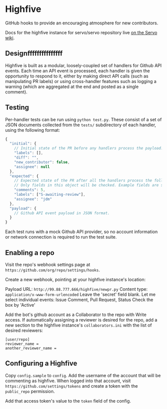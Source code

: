 Highfive
========

GitHub hooks to provide an encouraging atmosphere for new contributors.

Docs for the highfive instance for servo/servo repository live [on the Servo
wiki](https://github.com/servo/servo/wiki/Highfive).

## Designfffffffffffffff

Highfive is built as a modular, loosely-coupled set of handlers for Github
API events. Each time an API event is processed, each handler is given the
opportunity to respond to it, either by making direct API calls (such as
manipulating PR labels) or using cross-handler features such as logging a
warning (which are aggregated at the end and posted as a single comment).

## Testing

Per-handler tests can be run using `python test.py`. These consist of
a set of JSON documents collected from the `tests/` subdirectory of
each handler, using the following format:

```js
{
  "initial": {
    // Initial state of the PR before any handlers process the payload.
    "labels": [],
    "diff": "",
    "new_contributor": false,
    "assignee": null
  },
  "expected": {
    // Expected state of the PR after all the handlers process the following payload.
    // Only fields in this object will be checked. Example fields are shown below.
    "comments": 5,
    "labels": ["S-awaiting-review"],
    "assignee": "jdm"
  },
  "payload": {
    // Github API event payload in JSON format.
  }
}
```

Each test runs with a mock Github API provider, so no account information
or network connection is required to run the test suite.

## Enabling a repo

Visit the repo's webhook settings page at
`https://github.com/org/repo/settings/hooks`.

Create a new webhook, pointing at your highfive instance's location:

Payload URL: `http://99.88.777.666/highfive/newpr.py`
Content type: `application/x-www-form-urlencoded`
Leave the 'secret' field blank.
Let me select individual events: Issue Comment, Pull Request, Status
Check the box by 'Active'

Add the bot's github account as a Collaborator to the repo with Write access.
If automatically assigning a reviewer is desired for the repo, add a new section
to the highfive instance's `collaborators.ini` with the list of desired reviewers:

```
[user/repo]
reviewer_name =
another_reviewer_name =
```

## Configuring a Highfive

Copy `config.sample` to `config`. Add the username of the account that will be
commenting as highfive. When logged into that account, visit
`https://github.com/settings/tokens` and create a token with the `public_repo`
permission.

Add that access token's value to the `token` field of the config.
